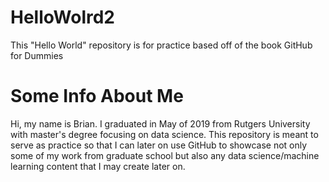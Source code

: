 # HelloWolrd2
This "Hello World" repository is for practice based off of the book GitHub for Dummies

# Some Info About Me
Hi, my name is Brian. I graduated in May of 2019 from Rutgers University with master's degree focusing on data science. This repository is meant to serve as practice so that I can later on use GitHub to showcase not only some of my work from graduate school but also any data science/machine learning content that I may create later on. 
